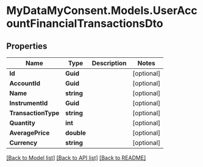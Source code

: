 # MyDataMyConsent.Models.UserAccountFinancialTransactionsDto

## Properties

Name | Type | Description | Notes
------------ | ------------- | ------------- | -------------
**Id** | **Guid** |  | [optional] 
**AccountId** | **Guid** |  | [optional] 
**Name** | **string** |  | [optional] 
**InstrumentId** | **Guid** |  | [optional] 
**TransactionType** | **string** |  | [optional] 
**Quantity** | **int** |  | [optional] 
**AveragePrice** | **double** |  | [optional] 
**Currency** | **string** |  | [optional] 

[[Back to Model list]](../README.md#documentation-for-models) [[Back to API list]](../README.md#documentation-for-api-endpoints) [[Back to README]](../README.md)

